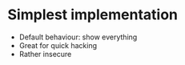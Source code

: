 # Simplest implementation

* Default behaviour: show everything
* Great for quick hacking
* Rather insecure
